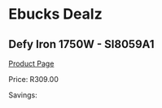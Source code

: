 
# Ebucks Dealz
## Defy Iron 1750W - SI8059A1
[Product Page](https://www.ebucks.com/web/shop/productSelected.do?prodId=1232600012&catId=1240544438)

Price: R309.00

Savings: 


	